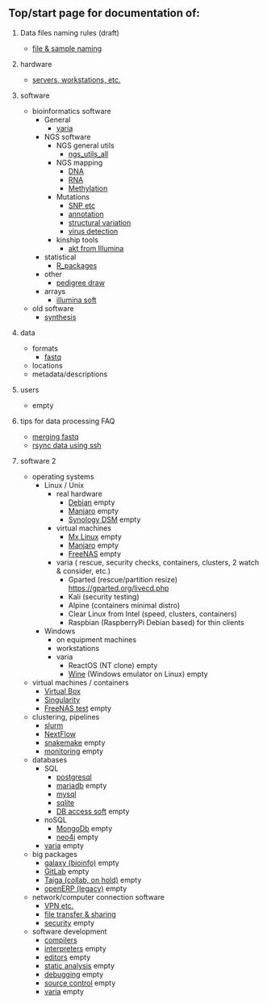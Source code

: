 
## Top/start page for documentation of:

1. Data files naming rules (draft)
    * [file & sample naming](/doc/naming_rules) 

1.  hardware
    *  [servers, workstations, etc.](/hard/hardware)
1.  software

    * bioinformatics software
        * General
            * [varia](/soft/bio/varia_non-ngs)
        * NGS software
            * NGS general utils
                * [ngs_utils_all](/soft/bio/ngs_utils_all)
            * NGS mapping
                * [DNA](/soft/bio/ngs_mapping_dna)
                * [RNA](/soft/bio/ngs_mapping_rna) 
                * [Methylation](/soft/bio/ngs_mapping_methyl)
            * Mutations
                * [SNP etc](/soft/bio/snp_mutations)
                * [annotation](/soft/bio/annot_mutations) 
                * [structural variation](/soft/bio/struct_soft)
                * [virus detection](/soft/bio/virus_detect)
            * kinship tools
                * [akt from Illumina](/soft/bio/akt)
        * statistical
            * [R_packages](/soft/bio/r_packages)    
        * other
            * [pedigree draw](/soft/bio/pedigree_draw)
        * arrays
            * [illumina soft](/soft/bio/illumina)
    * old software
        * [synthesis](/soft/bio/synthesis) 
1.  data
    * formats
        * [fastq](/data_doc/formats/fastq)
    * locations
    * metadata/descriptions
1.  users 
    * empty

1. tips for data processing FAQ
    * [merging fastq](/faq/fastq_merge)
    * [rsync data using ssh](/doc/rsync_tips)

1. software 2
    * operating systems 
        * Linux / Unix 
            * real hardware
                * [Debian](/os/debian) empty
                * [Manjaro](/os/manjaro) empty
                * [Synology DSM](/os/synology_dsm) empty
            * virtual machines
                * [Mx Linux](/os/mx_linux_virt) empty
                * [Manjaro](/os/manjaro_virt) empty
                * [FreeNAS](/os/freenas_virt) empty
            * varia ( rescue, security checks, containers, clusters, 2 watch & consider,  etc.)
                * Gparted (rescue/partition resize) https://gparted.org/livecd.php
                * Kali (security testing)
                * Alpine (containers minimal distro)
                * Clear Linux from Intel (speed, clusters, containers)
                * Raspbian (RaspberryPi Debian based) for thin clients                
        * Windows
            * on equipment machines
            * workstations
            * varia
                * ReactOS (NT clone) empty
                * [Wine](/os/wine) (Windows emulator on Linux)  empty         
    * virtual machines / containers
        * [Virtual Box](/soft/virt/vbox)
        * [Singularity](/soft/virt/singularity)
        * [FreeNAS test](/soft/virt/freenas) empty
    * clustering, pipelines
        * [slurm](/soft/job_manager/slurm)
        * [NextFlow](/soft/job_manager/nextflow) 
        * [snakemake](/soft/job_manager/snakemake) empty
        * [monitoring](/soft/job_manager/monitoring) empty
    * databases
         * SQL
             * [postgresql](/soft/db/postgresql)
             * [mariadb](/soft/db/mariadb) empty
             * [mysql](/soft/db/mysql)
             * [sqlite](/soft/db/sqlite)
             * [DB access soft](/soft/db/db_access_soft) empty
         * noSQL
             * [MongoDb](/soft/db/mongodb) empty
             * [neo4j](/soft/db/neo4j) empty
         * [varia](/soft/db/varia) empty
    * big packages
         * [galaxy (bioinfo)](/soft/bigpack/galaxy) empty
         * [GitLab](/soft/bigpack/gitlab) empty
         * [Taiga (collab, on hold)](/soft/bigpack/taiga) empty
         * [openERP (legacy)](/soft/bigpack/openerp) empty
    * network/computer connection software
        * [VPN etc.](/soft/net/vpn)
        * [file transfer & sharing](/soft/net/file_transfer)
        * [security](/soft/net/security) empty
    * software development
         * [compilers](/soft/dev/compilers)
         * [interpreters](/soft/dev/interpreters) empty
         * [editors](/soft/dev/editors) empty
         * [static analysis](/soft/dev/static_analysis) empty
         * [debugging](/soft/dev/debugging) empty
         * [source control](/soft/dev/source_control) empty
         * [varia](/soft/dev/varia) empty 
